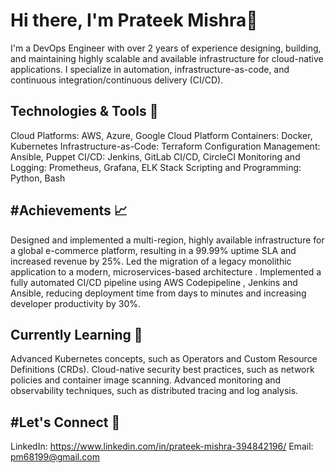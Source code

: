 # Hi there, I'm Prateek Mishra👋

I'm a DevOps Engineer with over 2 years of experience designing, building, and maintaining highly scalable and available infrastructure for cloud-native applications. I specialize in automation, infrastructure-as-code, and continuous integration/continuous delivery (CI/CD).

## Technologies & Tools 🔧

Cloud Platforms: AWS, Azure, Google Cloud Platform
Containers: Docker, Kubernetes
Infrastructure-as-Code: Terraform
Configuration Management: Ansible, Puppet
CI/CD: Jenkins, GitLab CI/CD, CircleCI
Monitoring and Logging: Prometheus, Grafana, ELK Stack
Scripting and Programming: Python, Bash

## #Achievements 📈

Designed and implemented a multi-region, highly available infrastructure for a global e-commerce platform, resulting in a 99.99% uptime SLA and increased revenue by 25%.
Led the migration of a legacy monolithic application to a modern, microservices-based architecture .
Implemented a fully automated CI/CD pipeline using AWS Codepipeline , Jenkins and Ansible, reducing deployment time from days to minutes and increasing developer productivity by 30%.

## Currently Learning 🌱

Advanced Kubernetes concepts, such as Operators and Custom Resource Definitions (CRDs).
Cloud-native security best practices, such as network policies and container image scanning.
Advanced monitoring and observability techniques, such as distributed tracing and log analysis.

##  #Let's Connect 🤝

LinkedIn: https://www.linkedin.com/in/prateek-mishra-394842196/
Email: pm68199@gmail.com
